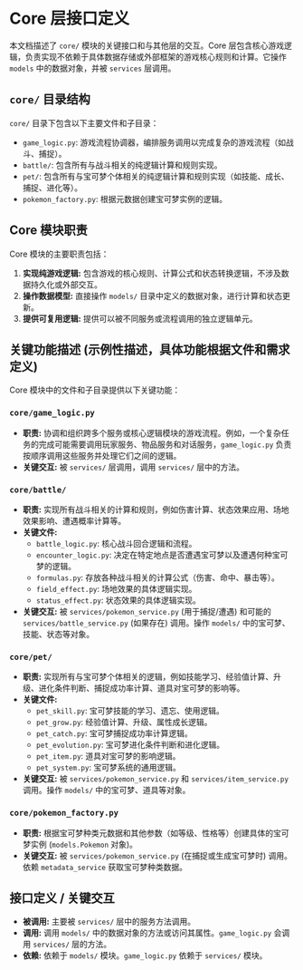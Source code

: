 # Core 层接口定义

本文档描述了 `core/` 模块的关键接口和与其他层的交互。Core 层包含核心游戏逻辑，负责实现不依赖于具体数据存储或外部框架的游戏核心规则和计算。它操作 `models` 中的数据对象，并被 `services` 层调用。

## `core/` 目录结构

`core/` 目录下包含以下主要文件和子目录：

*   `game_logic.py`: 游戏流程协调器，编排服务调用以完成复杂的游戏流程（如战斗、捕捉）。
*   `battle/`: 包含所有与战斗相关的纯逻辑计算和规则实现。
*   `pet/`: 包含所有与宝可梦个体相关的纯逻辑计算和规则实现（如技能、成长、捕捉、进化等）。
*   `pokemon_factory.py`: 根据元数据创建宝可梦实例的逻辑。

## Core 模块职责

Core 模块的主要职责包括：

1.  **实现纯游戏逻辑:** 包含游戏的核心规则、计算公式和状态转换逻辑，不涉及数据持久化或外部交互。
2.  **操作数据模型:** 直接操作 `models/` 目录中定义的数据对象，进行计算和状态更新。
3.  **提供可复用逻辑:** 提供可以被不同服务或流程调用的独立逻辑单元。

## 关键功能描述 (示例性描述，具体功能根据文件和需求定义)

Core 模块中的文件和子目录提供以下关键功能：

### `core/game_logic.py`

*   **职责:** 协调和组织跨多个服务或核心逻辑模块的游戏流程。例如，一个复杂任务的完成可能需要调用玩家服务、物品服务和对话服务，`game_logic.py` 负责按顺序调用这些服务并处理它们之间的逻辑。
*   **关键交互:** 被 `services/` 层调用，调用 `services/` 层中的方法。

### `core/battle/`

*   **职责:** 实现所有战斗相关的计算和规则，例如伤害计算、状态效果应用、场地效果影响、遭遇概率计算等。
*   **关键文件:**
    *   `battle_logic.py`: 核心战斗回合逻辑和流程。
    *   `encounter_logic.py`: 决定在特定地点是否遭遇宝可梦以及遭遇何种宝可梦的逻辑。
    *   `formulas.py`: 存放各种战斗相关的计算公式（伤害、命中、暴击等）。
    *   `field_effect.py`: 场地效果的具体逻辑实现。
    *   `status_effect.py`: 状态效果的具体逻辑实现。
*   **关键交互:** 被 `services/pokemon_service.py` (用于捕捉/遭遇) 和可能的 `services/battle_service.py` (如果存在) 调用。操作 `models/` 中的宝可梦、技能、状态等对象。

### `core/pet/`

*   **职责:** 实现所有与宝可梦个体相关的逻辑，例如技能学习、经验值计算、升级、进化条件判断、捕捉成功率计算、道具对宝可梦的影响等。
*   **关键文件:**
    *   `pet_skill.py`: 宝可梦技能的学习、遗忘、使用逻辑。
    *   `pet_grow.py`: 经验值计算、升级、属性成长逻辑。
    *   `pet_catch.py`: 宝可梦捕捉成功率计算逻辑。
    *   `pet_evolution.py`: 宝可梦进化条件判断和进化逻辑。
    *   `pet_item.py`: 道具对宝可梦的影响逻辑。
    *   `pet_system.py`: 宝可梦系统的通用逻辑。
*   **关键交互:** 被 `services/pokemon_service.py` 和 `services/item_service.py` 调用。操作 `models/` 中的宝可梦、道具等对象。

### `core/pokemon_factory.py`

*   **职责:** 根据宝可梦种类元数据和其他参数（如等级、性格等）创建具体的宝可梦实例 (`models.Pokemon` 对象)。
*   **关键交互:** 被 `services/pokemon_service.py` (在捕捉或生成宝可梦时) 调用。依赖 `metadata_service` 获取宝可梦种类数据。

## 接口定义 / 关键交互

*   **被调用:** 主要被 `services/` 层中的服务方法调用。
*   **调用:** 调用 `models/` 中的数据对象的方法或访问其属性。`game_logic.py` 会调用 `services/` 层的方法。
*   **依赖:** 依赖于 `models/` 模块。`game_logic.py` 依赖于 `services/` 模块。 